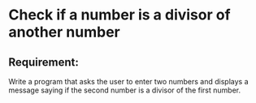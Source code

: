 # Check if a number is a divisor of another number

## Requirement:

Write a program that asks the user to enter two numbers and displays a message saying if the second number is a divisor of the first number.
